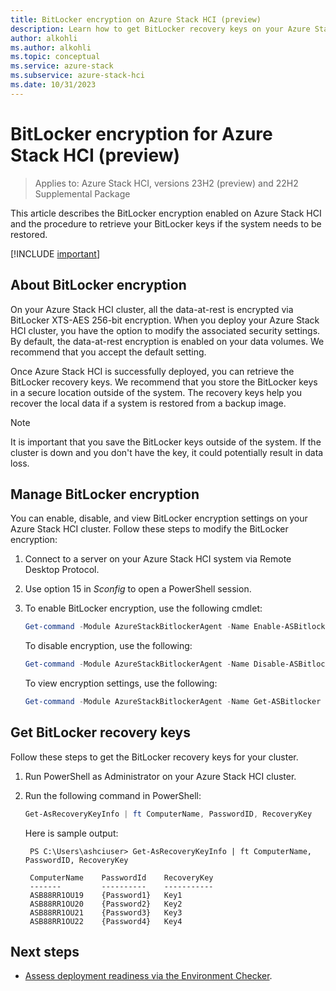 ```yaml
---
title: BitLocker encryption on Azure Stack HCI (preview)
description: Learn how to get BitLocker recovery keys on your Azure Stack HCI cluster (preview).
author: alkohli
ms.author: alkohli
ms.topic: conceptual
ms.service: azure-stack
ms.subservice: azure-stack-hci
ms.date: 10/31/2023
---
```


# BitLocker encryption for Azure Stack HCI (preview)

>Applies to: Azure Stack HCI, versions 23H2 (preview) and 22H2 Supplemental Package

This article describes the BitLocker encryption enabled on Azure Stack HCI and the procedure to retrieve your BitLocker keys if the system needs to be restored.

[!INCLUDE [important](../../includes/hci-preview.md)]

## About BitLocker encryption

On your Azure Stack HCI cluster, all the data-at-rest is encrypted via BitLocker XTS-AES 256-bit encryption. When you deploy your Azure Stack HCI cluster, you have the option to modify the associated security settings. By default, the data-at-rest encryption is enabled on your data volumes. We recommend that you accept the default setting.

Once Azure Stack HCI is successfully deployed, you can retrieve the BitLocker recovery keys. We recommend that you store the BitLocker keys in a secure location outside of the system. The recovery keys help you recover the local data if a system is restored from a backup image.

> [!NOTE]
> It is important that you save the BitLocker keys outside of the system. If the cluster is down and you don't have the key, it could potentially result in data loss.

## Manage BitLocker encryption

You can enable, disable, and view BitLocker encryption settings on your Azure Stack HCI cluster. Follow these steps to modify the BitLocker encryption:

1. Connect to a server on your Azure Stack HCI system via Remote Desktop Protocol.

2. Use option 15 in *Sconfig* to open a PowerShell session.

3. To enable BitLocker encryption, use the following cmdlet:

    ```PowerShell
    Get-command -Module AzureStackBitlockerAgent -Name Enable-ASBitlocker
    ```
    To disable encryption, use the following:
    ```PowerShell
    Get-command -Module AzureStackBitlockerAgent -Name Disable-ASBitlocker
    ```
    To view encryption settings, use the following:
    ```PowerShell
    Get-command -Module AzureStackBitlockerAgent -Name Get-ASBitlocker
    ```

## Get BitLocker recovery keys

Follow these steps to get the BitLocker recovery keys for your cluster.

1. Run PowerShell as Administrator on your Azure Stack HCI cluster.
1. Run the following command in PowerShell:

    ```powershell
    Get-AsRecoveryKeyInfo | ft ComputerName, PasswordID, RecoveryKey
    ```

   Here is sample output:

   ```output
    PS C:\Users\ashciuser> Get-AsRecoveryKeyInfo | ft ComputerName, PasswordID, RecoveryKey

    ComputerName    PasswordId    RecoveryKey
    -------         ----------    -----------
    ASB88RR1OU19    {Password1}   Key1
    ASB88RR1OU20    {Password2}   Key2
    ASB88RR1OU21    {Password3}   Key3
    ASB88RR1OU22    {Password4}   Key4
    ```

## Next steps

- [Assess deployment readiness via the Environment Checker](../manage/use-environment-checker.md).
